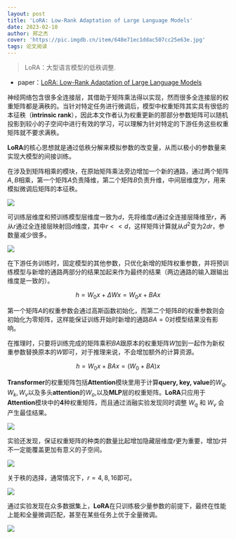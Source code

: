 ```yaml
---
layout: post
title: 'LoRA: Low-Rank Adaptation of Large Language Models'
date: 2023-02-10
author: 郑之杰
cover: 'https://pic.imgdb.cn/item/648e71ec1ddac507cc25e63e.jpg'
tags: 论文阅读
---
```


> LoRA：大型语言模型的低秩调整.

- paper：[LoRA: Low-Rank Adaptation of Large Language Models](https://arxiv.org/abs/2106.09685)

神经网络包含很多全连接层，其借助于矩阵乘法得以实现，然而很多全连接层的权重矩阵都是满秩的。当针对特定任务进行微调后，模型中权重矩阵其实具有很低的本征秩（**intrinsic rank**），因此本文作者认为权重更新的那部分参数矩阵可以随机投影到较小的子空间中进行有效的学习，可以理解为针对特定的下游任务这些权重矩阵就不要求满秩。

**LoRA**的核心思想就是通过低秩分解来模拟参数的改变量，从而以极小的参数量来实现大模型的间接训练。

在涉及到矩阵相乘的模块，在原始矩阵乘法旁边增加一个新的通路，通过两个矩阵$A,B$相乘，第一个矩阵$A$负责降维，第二个矩阵$B$负责升维，中间层维度为$r$，用来模拟微调后矩阵的本征秩。

![](https://pic.imgdb.cn/item/648e89651ddac507cc464d42.jpg)

可训练层维度和预训练模型层维度一致为$d$，先将维度$d$通过全连接层降维至$r$，再从$r$通过全连接层映射回$d$维度，其中$r< <d$，这样矩阵计算就从$d^2$变为$2dr$，参数量减少很多。

![](https://pic.imgdb.cn/item/648e722b1ddac507cc263fee.jpg)

在下游任务训练时，固定模型的其他参数，只优化新增的矩阵权重参数，并将预训练模型与新增的通路两部分的结果加起来作为最终的结果（两边通路的输入跟输出维度是一致的）。

$$
h = W_0x+\Delta Wx = W_0x+BAx
$$

第一个矩阵$A$的权重参数会通过高斯函数初始化，而第二个矩阵$B$的权重参数则会初始化为零矩阵，这样能保证训练开始时新增的通路$BA=0$对模型结果没有影响。

在推理时，只要将训练完成的矩阵乘积$BA$跟原本的权重矩阵$W$加到一起作为新权重参数替换原本的$W$即可，对于推理来说，不会增加额外的计算资源。

$$
h = W_0x+BAx= (W_0+BA)x
$$

**Transformer**的权重矩阵包括**Attention**模块里用于计算**query, key, value**的$W_q, W_k, W_v$以及多头**attention**的$W_o$,以及**MLP**层的权重矩阵。**LoRA**只应用于**Attention**模块中的**4**种权重矩阵，而且通过消融实验发现同时调整 $W_q$ 和 $W_v$ 会产生最佳结果。

![](https://pic.imgdb.cn/item/648e8b3d1ddac507cc486215.jpg)

实验还发现，保证权重矩阵的种类的数量比起增加隐藏层维度$r$更为重要，增加$r$并不一定能覆盖更加有意义的子空间。

![](https://pic.imgdb.cn/item/648e8b6a1ddac507cc4892e2.jpg)

关于秩的选择，通常情况下，$r=4,8,16$即可。

![](https://pic.imgdb.cn/item/648e8bb01ddac507cc48dd3e.jpg)

通过实验发现在众多数据集上，**LoRA**在只训练极少量参数的前提下，最终在性能上能和全量微调匹配，甚至在某些任务上优于全量微调。

![](https://pic.imgdb.cn/item/648e8cea1ddac507cc4a32f1.jpg)